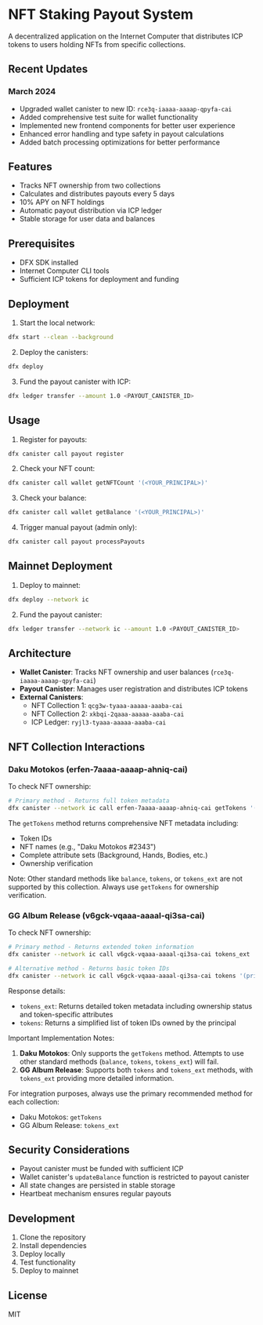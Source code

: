 # NFT Staking Payout System

A decentralized application on the Internet Computer that distributes ICP tokens to users holding NFTs from specific collections.

## Recent Updates

### March 2024
- Upgraded wallet canister to new ID: `rce3q-iaaaa-aaaap-qpyfa-cai`
- Added comprehensive test suite for wallet functionality
- Implemented new frontend components for better user experience
- Enhanced error handling and type safety in payout calculations
- Added batch processing optimizations for better performance

## Features

- Tracks NFT ownership from two collections
- Calculates and distributes payouts every 5 days
- 10% APY on NFT holdings
- Automatic payout distribution via ICP ledger
- Stable storage for user data and balances

## Prerequisites

- DFX SDK installed
- Internet Computer CLI tools
- Sufficient ICP tokens for deployment and funding

## Deployment

1. Start the local network:
```bash
dfx start --clean --background
```

2. Deploy the canisters:
```bash
dfx deploy
```

3. Fund the payout canister with ICP:
```bash
dfx ledger transfer --amount 1.0 <PAYOUT_CANISTER_ID>
```

## Usage

1. Register for payouts:
```bash
dfx canister call payout register
```

2. Check your NFT count:
```bash
dfx canister call wallet getNFTCount '(<YOUR_PRINCIPAL>)'
```

3. Check your balance:
```bash
dfx canister call wallet getBalance '(<YOUR_PRINCIPAL>)'
```

4. Trigger manual payout (admin only):
```bash
dfx canister call payout processPayouts
```

## Mainnet Deployment

1. Deploy to mainnet:
```bash
dfx deploy --network ic
```

2. Fund the payout canister:
```bash
dfx ledger transfer --network ic --amount 1.0 <PAYOUT_CANISTER_ID>
```

## Architecture

- **Wallet Canister**: Tracks NFT ownership and user balances (`rce3q-iaaaa-aaaap-qpyfa-cai`)
- **Payout Canister**: Manages user registration and distributes ICP tokens
- **External Canisters**:
  - NFT Collection 1: `qcg3w-tyaaa-aaaaa-aaaba-cai`
  - NFT Collection 2: `xkbqi-2qaaa-aaaaa-aaaba-cai`
  - ICP Ledger: `ryjl3-tyaaa-aaaaa-aaaba-cai`

## NFT Collection Interactions

### Daku Motokos (erfen-7aaaa-aaaap-ahniq-cai)

To check NFT ownership:
```bash
# Primary method - Returns full token metadata
dfx canister --network ic call erfen-7aaaa-aaaap-ahniq-cai getTokens '(principal "<PRINCIPAL_ID>")'
```

The `getTokens` method returns comprehensive NFT metadata including:
- Token IDs
- NFT names (e.g., "Daku Motokos #2343")
- Complete attribute sets (Background, Hands, Bodies, etc.)
- Ownership verification

Note: Other standard methods like `balance`, `tokens`, or `tokens_ext` are not supported by this collection. Always use `getTokens` for ownership verification.

### GG Album Release (v6gck-vqaaa-aaaal-qi3sa-cai)

To check NFT ownership:
```bash
# Primary method - Returns extended token information
dfx canister --network ic call v6gck-vqaaa-aaaal-qi3sa-cai tokens_ext '(principal "<PRINCIPAL_ID>")'

# Alternative method - Returns basic token IDs
dfx canister --network ic call v6gck-vqaaa-aaaal-qi3sa-cai tokens '(principal "<PRINCIPAL_ID>")'
```

Response details:
- `tokens_ext`: Returns detailed token metadata including ownership status and token-specific attributes
- `tokens`: Returns a simplified list of token IDs owned by the principal

Important Implementation Notes:
1. **Daku Motokos**: Only supports the `getTokens` method. Attempts to use other standard methods (`balance`, `tokens`, `tokens_ext`) will fail.
2. **GG Album Release**: Supports both `tokens` and `tokens_ext` methods, with `tokens_ext` providing more detailed information.

For integration purposes, always use the primary recommended method for each collection:
- Daku Motokos: `getTokens`
- GG Album Release: `tokens_ext`

## Security Considerations

- Payout canister must be funded with sufficient ICP
- Wallet canister's `updateBalance` function is restricted to payout canister
- All state changes are persisted in stable storage
- Heartbeat mechanism ensures regular payouts

## Development

1. Clone the repository
2. Install dependencies
3. Deploy locally
4. Test functionality
5. Deploy to mainnet

## License

MIT 